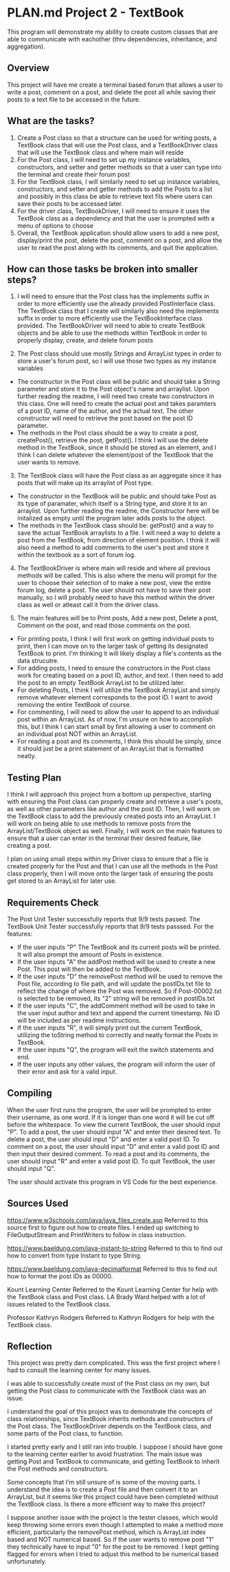 # PLAN.md Project 2 - TextBook
This program will demonstrate my ability to create custom classes that are able to communicate with eachother (thru dependencies, inheritance, and aggregation).

## Overview
This project will have me create a terminal based forum that allows a user to write a post, comment on a post, and delete the post all while saving their posts to a text file to be accessed in the future.

## What are the tasks?
1. Create a Post class so that a structure can be used for writing posts, a TextBook class that will use the Post class, and a TextBookDriver class that will use the TextBook class and where main will reside
2. For the Post class, I will need to set up my instance variables, constructors, and setter and getter methods so that a user can type into the terminal and create their forum post
3. For the TextBook class, I will similarly need to set up instance variables, constructors, and setter and getter methods to add the Posts to a list and possibly in this class be able to retrieve text fils where users can save their posts to be accessed later.
4. For the driver class, TextBookDriver, I will need to ensure it uses the TextBook class as a dependency and that the user is prompted with a menu of options to choose
5. Overall, the TextBook application should allow users to add a new post, display/print the post, delete the post, comment on a post, and allow the user to read the post along with its comments, and quit the application.

## How can those tasks be broken into smaller steps?
1. I will need to ensure that the Post class has the implements suffix in order to more efficiently use the already provided PostInterface class. The TextBook class that I create will similarly also need the implements suffix in order to more efficiently use the TextBookInterface class provided. The TextBookDriver will need to able to create TextBook objects and be able to use the methods within TextBook in order to properly display, create, and delete forum posts

2. The Post class should use mostly Strings and ArrayList types in order to store a user's forum post, so I will use those two types as my instance variables
- The constructor in the Post class will be public and should take a String parameter and store it to the Post object's name and arraylist. Upon further reading the readme, I will need two create two constructors in this class. One will need to create the actual post and takes paramters of a post ID, name of the author, and the actual text. The other constructor will need to retrieve the post based on the post ID parameter.
- The methods in the Post class should be a way to create a post, createPost(), retrieve the post, getPost(). I think I will use the delete method in the TextBook, since it should be stored as an element, and I think I can delete whatever the element/post of the TextBook that the user wants to remove.

3. The TextBook class will have the Post class as an aggregate since it has posts that will make up its arraylist of Post type.
- The constructor in the TextBook will be public and should take Post as its type of paramater, which itself is a String type, and store it to an arraylist. Upon further reading the readme, the Constructor here will be initalized as empty until the program later adds posts to the object.
- The methods in the TextBook class should be: getPost() and a way to save the actual TextBook arraylists to a file. I will need a way to delete a post from the TextBook, from direction of element position. I think it will also need a method to add comments to the user's post and store it within the textbook as a sort of forum log.

4. The TextBookDriver is where main will reside and where all previous methods will be called. This is also where the menu will prompt for the user to choose their selection of to make a new post, view the entire forum log, delete a post. The user should not have to save their post manually, so I will probably need to have this method within the driver class as well or atleast call it from the driver class.

5. The main features will be to Print posts, Add a new post, Delete a post, Comment on the post, and read those comments on the post.
- For printing posts, I think I will first work on getting individual posts to print, then I can move on to the larger task of getting its designated TextBook to print. I'm thinking it will likely display a file's contents as the data strucutre.
- For adding posts, I need to ensure the constructors in the Post class work for creating based on a post ID, author, and text. I then need to add the post to an empty TextBook ArrayList to be utilized later.
- For deleting Posts, I think I will utilize the TextBook ArrayList and simply remove whatever element corresponds to the post ID. I want to avoid removing the entire TextBook of course.
- For commenting, I will need to allow the user to append to an individual post within an ArrayList. As of now, I'm unsure on how to accomplish this, but I think I can start small by first allowing a user to comment on an individual post NOT within an ArrayList.
- For reading a post and its comments, I think this should be simply, since it should just be a print statement of an ArrayList that is formatted neatly.

## Testing Plan
I think I will approach this project from a bottom up perspective, starting with ensuring the Post class can properly create and retrieve a user's posts, as well as other parameters like author and the post ID. Then, I will work on the TextBook class to add the previously created posts into an ArrayList. I will work on being able to use methods to remove posts from the ArrayList/TextBook object as well. Finally, I will work on the main features to ensure that a user can enter in the terminal their desired feature, like creating a post.

I plan on using small steps within my Driver class to ensure that a file is created properly for the Post and that I can use all the methods in the Post class properly, then I will move onto the larger task of ensuring the posts get stored to an ArrayList for later use.

## Requirements Check
The Post Unit Tester successfully reports that 9/9 tests passed.
The TextBook Unit Tester successfully reports that 9/9 tests passsed.
For the features:
- If the user inputs "P" The TextBook and its current posts will be printed. It will also prompt the amount of Posts in existence.
- If the user inputs "A" the addPost method will be used to create a new Post. This post will then be added to the TextBook.
- If the user inputs "D" the removePost method will be used to remove the Post file, according to file path, and will update the
postIDs.txt file to reflect the change of where the Post was removed. So if Post-00002.txt is selected to be removed, its "2" string will be removed in postIDs.txt
- If the user inputs "C", the addComment method will be used to take in the user input author and text and append the current timestamp. No ID will be included as per readme instructions.
- If the user inputs "R", it will simply print out the current TextBook, utilizing the toString method to correctly and neatly format the Posts in TextBook.
- If the user inputs "Q", the program will exit the switch statements and end.
- If the user inputs any other values, the program will inform the user of their error and ask for a valid input.

## Compiling
When the user first runs the program, the user will be prompted to enter their username, as one word. If it is longer than one word it will be cut off before the whitespace.
To view the current TextBook, the user should input "P".
To add a post, the user should input "A" and enter their desired text.
To delete a post, the user should input "D" and enter a valid post ID.
To comment on a post, the user should input "D" and enter a valid post ID and then input their desired comment.
To read a post and its comments, the user should input "R" and enter a valid post ID.
To quit TextBook, the user should input "Q".

The user should activate this program in VS Code for the best experience.

## Sources Used
https://www.w3schools.com/java/java_files_create.asp
Referred to this source first to figure out how to create files. I ended up switching to FileOutputStream and PrintWriters to follow in class instruction.

https://www.baeldung.com/java-instant-to-string
Referred to this to find out how to convert from type Instant to type String.

https://www.baeldung.com/java-decimalformat
Referred to this to find out how to format the post IDs as 00000.

Kount Learning Center
Referred to the Kount Learning Center for help with the TextBook class and Post class.
LA Brady Ward helped with a lot of issues related to the TextBook class.

Professor Kathryn Rodgers
Referred to Kathryn Rodgers for help with the TextBook class.

## Reflection
This project was pretty darn complicated. This was the first project where I had to consult the learning center for many issues.

I was able to successfully create most of the Post class on my own, but getting the Post class to communicate with the TextBook class was an issue.

I understand the goal of this project was to demonstrate the concepts of class relationships, since TextBook inherits methods and constructors of the Post class. The TextBookDriver depends on the TextBook class, and some parts of the Post class, to function.

I started pretty early and I still ran into trouble. I suppose I should have gone to the learning center earlier to avoid frustration. The main issue was getting Post and TextBook to communicate, and getting TextBook to inherit the Post methods and constructors.

Some concepts that I'm still unsure of is some of the moving parts. I understand the idea is to create a Post file and then convert it to an ArrayList, but it seems like this project could have been completed without the TextBook class. Is there a more efficient way to make this project?

I suppose another issue with the project is the tester classes, which would keep throwing some errors even though I attempted to make a method more efficient, particularly the removePost method, which is ArrayList index based and NOT numerical based. So if the user wants to remove post "1" they technically have to input "0" for the post to be removed. I kept getting flagged for errors when I tried to adjust this method to be numerical based unfortunately.